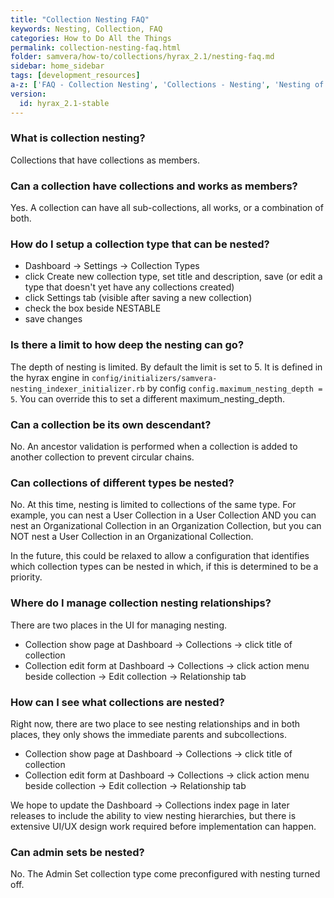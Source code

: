 ```yaml
---
title: "Collection Nesting FAQ"
keywords: Nesting, Collection, FAQ
categories: How to Do All the Things
permalink: collection-nesting-faq.html
folder: samvera/how-to/collections/hyrax_2.1/nesting-faq.md
sidebar: home_sidebar
tags: [development_resources]
a-z: ['FAQ - Collection Nesting', 'Collections - Nesting', 'Nesting of Collections']
version:
  id: hyrax_2.1-stable
---
```


### What is collection nesting?

Collections that have collections as members.

### Can a collection have collections and works as members?

Yes.  A collection can have all sub-collections, all works, or a combination of both.

### How do I setup a collection type that can be nested?

* Dashboard -> Settings -> Collection Types
* click Create new collection type, set title and description, save  (or edit a type that doesn't yet have any collections created)
* click Settings tab (visible after saving a new collection)
* check the box beside NESTABLE
* save changes

### Is there a limit to how deep the nesting can go?

The depth of nesting is limited. By default the limit is set to 5.  It is defined in the hyrax engine in `config/initializers/samvera-nesting_indexer_initializer.rb` by config `config.maximum_nesting_depth = 5`.  You can override this to set a different maximum_nesting_depth.

### Can a collection be its own descendant?

No. An ancestor validation is performed when a collection is added to another collection to prevent circular chains.

### Can collections of different types be nested?

No.  At this time, nesting is limited to collections of the same type.  For example, you can nest a User Collection in a User Collection AND you can nest an Organizational Collection in an Organization Collection, but you can NOT nest a User Collection in an Organizational Collection.

In the future, this could be relaxed to allow a configuration that identifies which collection types can be nested in which, if this is determined to be a priority.

### Where do I manage collection nesting relationships?

There are two places in the UI for managing nesting.

* Collection show page at Dashboard -> Collections -> click title of collection
* Collection edit form at Dashboard -> Collections -> click action menu beside collection -> Edit collection -> Relationship tab

### How can I see what collections are nested?

Right now, there are two place to see nesting relationships and in both places, they only shows the immediate parents and subcollections.

* Collection show page at Dashboard -> Collections -> click title of collection
* Collection edit form at Dashboard -> Collections -> click action menu beside collection -> Edit collection -> Relationship tab

We hope to update the Dashboard -> Collections index page in later releases to include the ability to view nesting hierarchies, but there is extensive UI/UX design work required before implementation can happen.

### Can admin sets be nested?

No.  The Admin Set collection type come preconfigured with nesting turned off.
